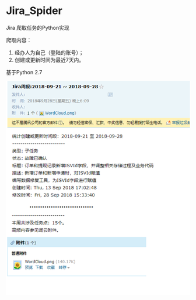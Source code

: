 # Jira_Spider
Jira 爬取任务的Python实现

爬取内容：
1. 经办人为自己（登陆的账号）；
2. 创建或更新时间为最近7天内。

基于Python 2.7

![image](https://github.com/i69086/Jira_Spider/blob/master/mail.png)
